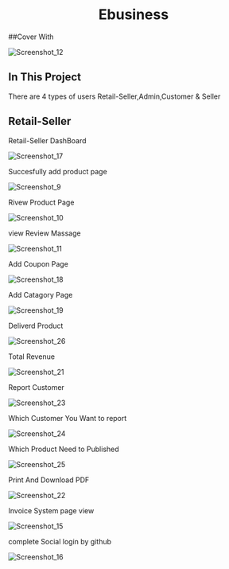 <h1 align="center">
Ebusiness
</h1>

##Cover With

![Screenshot_12](https://user-images.githubusercontent.com/60029434/103584760-27bf9180-4f0c-11eb-89e1-95e4ed3a7702.jpg)

## In This Project

There are 4 types of users Retail-Seller,Admin,Customer & Seller

## Retail-Seller 

Retail-Seller DashBoard

![Screenshot_17](https://user-images.githubusercontent.com/60029434/104094695-ac1f6500-52bc-11eb-9c45-47b43bec7f08.jpg)

Succesfully add product page

![Screenshot_9](https://user-images.githubusercontent.com/60029434/103486457-49dfe380-4e28-11eb-8eeb-b0500f7c24cc.jpg)

Rivew Product Page

![Screenshot_10](https://user-images.githubusercontent.com/60029434/103557473-77d32f80-4edd-11eb-8be2-304cf0ffd808.jpg)

view Review Massage

![Screenshot_11](https://user-images.githubusercontent.com/60029434/103557881-0778de00-4ede-11eb-8fa3-ebdf536b5208.jpg)

Add Coupon Page

![Screenshot_18](https://user-images.githubusercontent.com/60029434/104094753-04eefd80-52bd-11eb-81e6-f7de993165f7.jpg)

Add Catagory Page

![Screenshot_19](https://user-images.githubusercontent.com/60029434/104094782-3667c900-52bd-11eb-9280-a04946ed492c.jpg)

Deliverd Product

![Screenshot_26](https://user-images.githubusercontent.com/60029434/104094981-84310100-52be-11eb-81fc-d717ddf9dc48.jpg)

Total Revenue 

![Screenshot_21](https://user-images.githubusercontent.com/60029434/104094819-7a5ace00-52bd-11eb-975a-45c4828f92d4.jpg)

Report Customer

![Screenshot_23](https://user-images.githubusercontent.com/60029434/104094868-c73ea480-52bd-11eb-9e7e-78847d8f8de9.jpg)

Which Customer You Want to report

![Screenshot_24](https://user-images.githubusercontent.com/60029434/104094907-0967e600-52be-11eb-8458-9e8b3555e007.jpg)

Which Product Need to Published 

![Screenshot_25](https://user-images.githubusercontent.com/60029434/104094933-30beb300-52be-11eb-818c-bd0dc8a56eca.jpg)

Print And Download PDF

![Screenshot_22](https://user-images.githubusercontent.com/60029434/104095020-c22e2500-52be-11eb-98bd-794a1b3074fc.jpg)

Invoice System page view 

![Screenshot_15](https://user-images.githubusercontent.com/60029434/103607364-ebf3ee80-4f42-11eb-9417-9321c6a59b96.jpg)

complete Social login by github 

![Screenshot_16](https://user-images.githubusercontent.com/60029434/103607525-50af4900-4f43-11eb-95c1-2ff1af048a8c.jpg)

